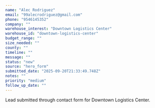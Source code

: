 ```yaml
---
name: "Alec Rodriguez"
email: "99alecrodriguez@gmail.com"
phone: "9546145352"
company: ""
warehouse_interest: "Downtown Logistics Center"
warehouse_id: "downtown-logistics-center"
budget_range: ""
size_needed: ""
county: ""
timeline: ""
message: ""
status: "new"
source: "hero_form"
submitted_date: "2025-09-20T21:33:49.748Z"
notes: ""
priority: "medium"
follow_up_date: ""
---
```


Lead submitted through contact form for Downtown Logistics Center.

